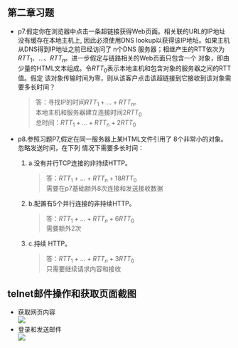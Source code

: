 ## 第二章习题
* p7.假定你在浏览器中点击一条超链接获得Web页面。相关联的URL的IP地址没有缓存在本地主机上,
因此必须使用DNS lookup以获得该IP地址。如果主机从DNS得到IP地址之前已经访问了 n个DNS
服务器；相继产生的RTT依次为$RTT_1$、…、$RTT_n$。进一步假定与链路相关的Web页面只包含一个
对象，即由少量的HTML文本组成。令$RTT_0$表示本地主机和包含对象的服务器之间的RTT值。假定 该对象传输时间为零，则从该客户点击该超链接到它接收到该对象需要多长时间？
  > 答：寻找IP的时间$RTT_1+...+RTT_n$。  
  本地主机和服务器建立连接时间$2RTT_0$  
  总时间：$RTT_1+...+RTT_n+2RTT_0$

* p8.参照习题P7,假定在同一服务器上某HTML文件引用了 8个非常小的对象。忽略发送时间，在下列 情况下需要多长时间：  
  1. a.没有并行TCP连接的非持续HTTP。
     >答：$RTT_1+...+RTT_n+18RTT_0$  
     需要在p7基础额外8次连接和发送接收数据
  2. b.配置有5个并行连接的非持续HTTP。
     >答：$RTT_1+...+RTT_n+6RTT_0$  
     需要额外2次
  3. c.持续 HTTP。
     >答：$RTT_1+...+RTT_n+3RTT_0$  
     只需要继续请求内容和接收
## telnet邮件操作和获取页面截图
* 获取网页内容  
  ![](https://github.com/20192021855-DCAN/HOMEWORK-3/blob/master/2017302580239/1.jpg)  
* 登录和发送邮件  
  ![](https://github.com/20192021855-DCAN/HOMEWORK-3/blob/master/2017302580239/2.jpg)
